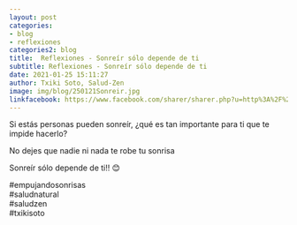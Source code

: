 ```yaml
---
layout: post
categories:
- blog
- reflexiones
categories2: blog
title:  Reflexiones - Sonreír sólo depende de ti
subtitle: Reflexiones - Sonreír sólo depende de ti
date: 2021-01-25 15:11:27
author: Txiki Soto, Salud-Zen
image: img/blog/250121Sonreir.jpg
linkfacebook: https://www.facebook.com/sharer/sharer.php?u=http%3A%2F%2Fwww.salud-zen.com%2Fblog%2Freflexiones%2F2021%2F01%2F25%2Freflexiones-sonreir.html&amp;src=sdkpreparse
---
```

Si estás personas pueden sonreír, ¿qué es tan importante para ti que te impide hacerlo?  

No dejes que nadie ni nada te robe tu sonrisa  

Sonreír sólo depende de ti!! 😊  

 #empujandosonrisas  
 #saludnatural  
 #saludzen  
 #txikisoto  
